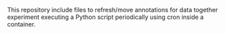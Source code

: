 This repository include files to refresh/move annotations for data together experiment executing a Python script periodically using cron inside a container.
